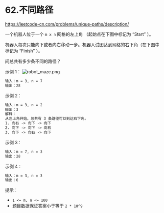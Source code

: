 # 62.不同路径

<https://leetcode-cn.com/problems/unique-paths/description/>

一个机器人位于一个 `m x n` 网格的左上角 （起始点在下图中标记为 “Start” ）。

机器人每次只能向下或者向右移动一步。机器人试图达到网格的右下角（在下图中标记为 “Finish” ）。

问总共有多少条不同的路径？

示例 1：
![robot_maze.png](https://assets.leetcode.com/uploads/2018/10/22/robot_maze.png)

```txt
输入：m = 3, n = 7
输出：28
```

示例 2：

```txt
输入：m = 3, n = 2
输出：3
解释：
从左上角开始，总共有 3 条路径可以到达右下角。
1. 向右 -> 向下 -> 向下
2. 向下 -> 向下 -> 向右
3. 向下 -> 向右 -> 向下
```

示例 3：

```txt
输入：m = 7, n = 3
输出：28
```

示例 4：

```txt
输入：m = 3, n = 3
输出：6
```

提示：

- `1 <= m, n <= 100`
- 题目数据保证答案小于等于 `2 * 10^9`
